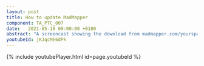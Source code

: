 ```yaml
---
layout: post
title: How to update MadMapper
component: TA_PTC_007
date:   2021-05-18 00:00:00 +0100
abstract: "A screencast showing the download from madmapper.com/yourspace"
youtubeId: jKJqcME6dPk
---
```


{% include youtubePlayer.html id=page.youtubeId %}